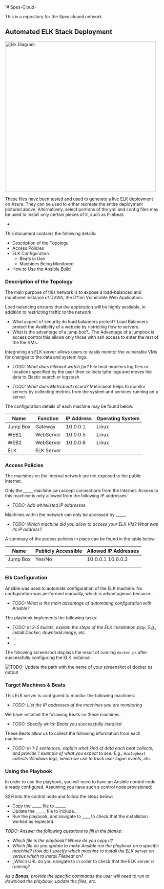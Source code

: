 '# Spes-Cloud-

This is a repository for the Spes clound network
 
## Automated ELK Stack Deployment




<img width="493" alt="Elk Diagram" src="https://user-images.githubusercontent.com/84035560/133838740-966a1080-21d8-4cf2-97a7-b03cd24dca13.png">

	

These files have been tested and used to generate a live ELK deployment on Azure. They can be used to either recreate the entire deployment pictured above. Alternatively, select portions of the yml and config files may be used to install only certain pieces of it, such as Filebeat.

  - 


This document contains the following details:
- Description of the Topologu
- Access Policies
- ELK Configuration
  - Beats in Use
  - Machines Being Monitored
- How to Use the Ansible Build


### Description of the Topology

The main purpose of this network is to expose a load-balanced and monitored instance of DVWA, the D*mn Vulnerable Web Application.

Load balancing ensures that the application will be highly available, in addition to restricting traffic to the network.
- What aspect of security do load balancers protect? 
Load Balancers protect the Avalibility of a website by ristricting flow to servers.
- What is the advantage of a jump box?_
The Advantage of a jumpbox is access control this allows only those with ssh access to enter the rest of the the VMs.

Integrating an ELK server allows users to easily monitor the vulnerable VMs for changes to the data and system logs.
- _TODO: What does Filebeat watch for?_
File beat monitors log files or locations specified by the user then collects tyhe logs and moves the data to Elastic search or logstash.

- _TODO: What does Metricbeat record?_
Metricbeat helps to monitor servers by collecting metrics from the system and services running on a server. 


The configuration details of each machine may be found below.

| Name     | Function | IP Address | Operating System |
|----------|----------|------------|------------------|
| Jump Box | Gateway  | 10.0.0.1   | Linux            |
| WEB1     | WebServer| 10.0.0.5   | Linux            |
| WEB2     | WebServer| 10.0.0.6   | Linux            |
| ELK      |ELK Server|            |                  |

### Access Policies

The machines on the internal network are not exposed to the public Internet. 

Only the _____ machine can accept connections from the Internet. Access to this machine is only allowed from the following IP addresses:
- _TODO: Add whitelisted IP addresses_

Machines within the network can only be accessed by _____.
- _TODO: Which machine did you allow to access your ELK VM? What was its IP address?_

A summary of the access policies in place can be found in the table below.

| Name     | Publicly Accessible | Allowed IP Addresses |
|----------|---------------------|----------------------|
| Jump Box | Yes/No              | 10.0.0.1 10.0.0.2    |
|          |                     |                      |
|          |                     |                      |

### Elk Configuration

Ansible was used to automate configuration of the ELK machine. No configuration was performed manually, which is advantageous because...
- _TODO: What is the main advantage of automating configuration with Ansible?_

The playbook implements the following tasks:
- _TODO: In 3-5 bullets, explain the steps of the ELK installation play. E.g., install Docker; download image; etc._
- ...
- ...

The following screenshot displays the result of running `docker ps` after successfully configuring the ELK instance.

![TODO: Update the path with the name of your screenshot of docker ps output](Images/docker_ps_output.png)

### Target Machines & Beats
This ELK server is configured to monitor the following machines:
- _TODO: List the IP addresses of the machines you are monitoring_

We have installed the following Beats on these machines:
- _TODO: Specify which Beats you successfully installed_

These Beats allow us to collect the following information from each machine:
- _TODO: In 1-2 sentences, explain what kind of data each beat collects, and provide 1 example of what you expect to see. E.g., `Winlogbeat` collects Windows logs, which we use to track user logon events, etc._

### Using the Playbook
In order to use the playbook, you will need to have an Ansible control node already configured. Assuming you have such a control node provisioned: 

SSH into the control node and follow the steps below:
- Copy the _____ file to _____.
- Update the _____ file to include...
- Run the playbook, and navigate to ____ to check that the installation worked as expected.

_TODO: Answer the following questions to fill in the blanks:_
- _Which file is the playbook? Where do you copy it?_
- _Which file do you update to make Ansible run the playbook on a specific machine? How do I specify which machine to install the ELK server on versus which to install Filebeat on?_
- _Which URL do you navigate to in order to check that the ELK server is running?

_As a **Bonus**, provide the specific commands the user will need to run to download the playbook, update the files, etc._

